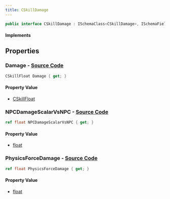 ```yaml
---
title: CSkillDamage
---
```


```csharp
public interface CSkillDamage : ISchemaClass<CSkillDamage>, ISchemaField, ISchemaClass, INativeHandle
```

#### Implements

## Properties

### **Damage** - [Source Code](https://github.com/swiftly-solution/swiftlys2/blob/main/managed/src/SwiftlyS2.Generated/Schemas/Interfaces/CSkillDamage.cs#L16)

```csharp
CSkillFloat Damage { get; }
```

#### Property Value

- [CSkillFloat](/docs/api/shared/schemadefinitions/cskillfloat)

### **NPCDamageScalarVsNPC** - [Source Code](https://github.com/swiftly-solution/swiftlys2/blob/main/managed/src/SwiftlyS2.Generated/Schemas/Interfaces/CSkillDamage.cs#L18)

```csharp
ref float NPCDamageScalarVsNPC { get; }
```

#### Property Value

- [float](https://learn.microsoft.com/dotnet/api/system.single)

### **PhysicsForceDamage** - [Source Code](https://github.com/swiftly-solution/swiftlys2/blob/main/managed/src/SwiftlyS2.Generated/Schemas/Interfaces/CSkillDamage.cs#L20)

```csharp
ref float PhysicsForceDamage { get; }
```

#### Property Value

- [float](https://learn.microsoft.com/dotnet/api/system.single)

